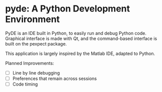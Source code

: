 # pyde: A Python Development Environment

PyDE is an IDE built in Python, to easily run and debug Python code. Graphical interface is made with Qt, and the command-based interface is built on the pexpect package.

This application is largely inspired by the Matlab IDE, adapted to Python.

Planned Improvements:
- [ ] Line by line debugging
- [ ] Preferences that remain across sessions
- [ ] Code timing

